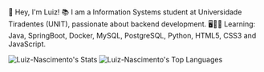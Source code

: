 👋 Hey, I'm Luiz!
📚 I am a Information Systems student at Universidade Tiradentes (UNIT), passionate about backend development.
🖥👨‍💻 Learning: Java, SpringBoot, Docker, MySQL, PostgreSQL, Python, HTML5, CSS3 and JavaScript.

![Luiz-Nascimento's Stats](https://github-readme-stats.vercel.app/api?username=Luiz-Nascimento&theme=vue-dark&show_icons=true&hide_border=true&count_private=true)
![Luiz-Nascimento's Top Languages](https://github-readme-stats.vercel.app/api/top-langs/?username=Luiz-Nascimento&theme=vue-dark&show_icons=true&hide_border=true&layout=compact)

